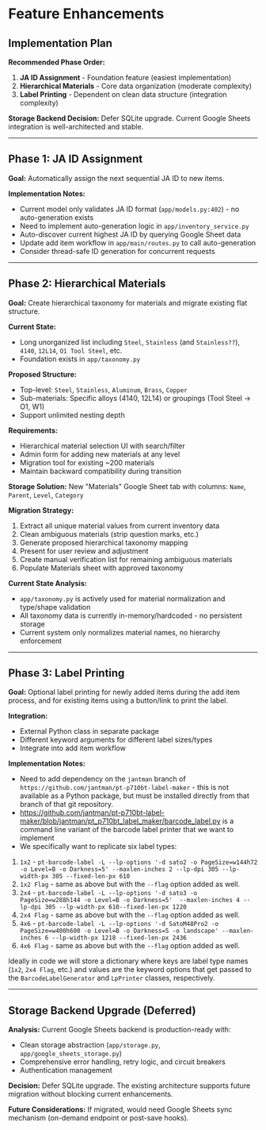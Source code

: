# Feature Enhancements

## Implementation Plan

**Recommended Phase Order:**
1. **JA ID Assignment** - Foundation feature (easiest implementation)
2. **Hierarchical Materials** - Core data organization (moderate complexity) 
3. **Label Printing** - Dependent on clean data structure (integration complexity)

**Storage Backend Decision:** Defer SQLite upgrade. Current Google Sheets integration is well-architected and stable.

---

## Phase 1: JA ID Assignment

**Goal:** Automatically assign the next sequential JA ID to new items.

**Implementation Notes:**
- Current model only validates JA ID format (`app/models.py:402`) - no auto-generation exists
- Need to implement auto-generation logic in `app/inventory_service.py`
- Auto-discover current highest JA ID by querying Google Sheet data
- Update add item workflow in `app/main/routes.py` to call auto-generation
- Consider thread-safe ID generation for concurrent requests

---

## Phase 2: Hierarchical Materials

**Goal:** Create hierarchical taxonomy for materials and migrate existing flat structure.

**Current State:** 
- Long unorganized list including `Steel`, `Stainless` (and `Stainless??`), `4140`, `12L14`, `O1 Tool Steel`, etc.
- Foundation exists in `app/taxonomy.py`

**Proposed Structure:**
- Top-level: `Steel`, `Stainless`, `Aluminum`, `Brass`, `Copper`
- Sub-materials: Specific alloys (4140, 12L14) or groupings (Tool Steel → O1, W1)
- Support unlimited nesting depth

**Requirements:**
- Hierarchical material selection UI with search/filter
- Admin form for adding new materials at any level
- Migration tool for existing ~200 materials
- Maintain backward compatibility during transition

**Storage Solution:** New "Materials" Google Sheet tab with columns: `Name`, `Parent`, `Level`, `Category`

**Migration Strategy:**
1. Extract all unique material values from current inventory data
2. Clean ambiguous materials (strip question marks, etc.)
3. Generate proposed hierarchical taxonomy mapping
4. Present for user review and adjustment
5. Create manual verification list for remaining ambiguous materials
6. Populate Materials sheet with approved taxonomy

**Current State Analysis:**
- `app/taxonomy.py` is actively used for material normalization and type/shape validation
- All taxonomy data is currently in-memory/hardcoded - no persistent storage
- Current system only normalizes material names, no hierarchy enforcement

---

## Phase 3: Label Printing

**Goal:** Optional label printing for newly added items during the add item process, and for existing items using a button/link to print the label.

**Integration:**
- External Python class in separate package  
- Different keyword arguments for different label sizes/types
- Integrate into add item workflow

**Implementation Notes:**
- Need to add dependency on the `jantman` branch of `https://github.com/jantman/pt-p710bt-label-maker` - this is not available as a Python package, but must be installed directly from that branch of that git repository.
- https://github.com/jantman/pt-p710bt-label-maker/blob/jantman/pt_p710bt_label_maker/barcode_label.py is a command line variant of the barcode label printer that we want to implement
- We specifically want to replicate six label types:

1. `1x2` - `pt-barcode-label -L --lp-options '-d sato2 -o PageSize=w144h72 -o Level=B -o Darkness=5' --maxlen-inches 2 --lp-dpi 305 --lp-width-px 305 --fixed-len-px 610`
2. `1x2 Flag` - same as above but with the `--flag` option added as well.
3. `2x4` - `pt-barcode-label -L --lp-options '-d sato3 -o PageSize=w288h144 -o Level=B -o Darkness=5'  --maxlen-inches 4 --lp-dpi 305 --lp-width-px 610--fixed-len-px 1220`
4. `2x4 Flag` - same as above but with the `--flag` option added as well.
5. `4x6` - `pt-barcode-label -L --lp-options '-d SatoM48Pro2 -o PageSize=w400h600 -o Level=B -o Darkness=5 -o landscape' --maxlen-inches 6 --lp-width-px 1218 --fixed-len-px 2436`
6. `4x6 Flag` - same as above but with the `--flag` option added as well.

Ideally in code we will store a dictionary where keys are label type names (`1x2`, `2x4 Flag`, etc.) and values are the keyword options that get passed to the `BarcodeLabelGenerator` and `LpPrinter` classes, respectively.

---

## Storage Backend Upgrade (Deferred)

**Analysis:** Current Google Sheets backend is production-ready with:
- Clean storage abstraction (`app/storage.py`, `app/google_sheets_storage.py`)
- Comprehensive error handling, retry logic, and circuit breakers  
- Authentication management

**Decision:** Defer SQLite upgrade. The existing architecture supports future migration without blocking current enhancements.

**Future Considerations:** If migrated, would need Google Sheets sync mechanism (on-demand endpoint or post-save hooks).
